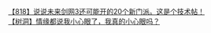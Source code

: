 [【818】说说未来剑网3还可能开的20个新门派。这是个技术帖！](http://tieba.baidu.com/p/2024078497?see_lz=1&pn=)   
[【树洞】情缘都说我小心眼了，我真的小心眼吗？](http://tieba.baidu.com/p/2023508729?see_lz=1&pn=)   
